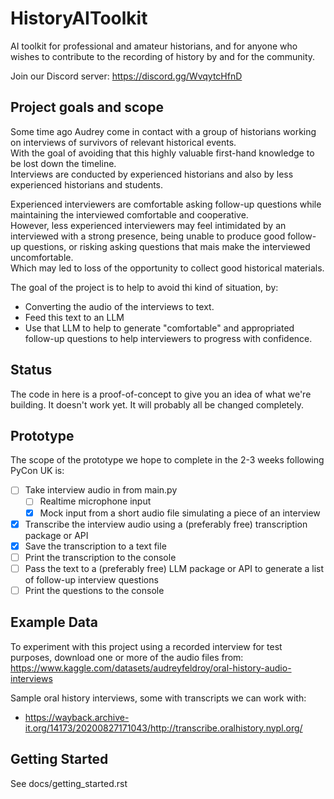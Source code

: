 # HistoryAIToolkit

AI toolkit for professional and amateur historians, and for anyone who wishes to contribute to the recording of history by and for the community.

Join our Discord server: https://discord.gg/WvqytcHfnD

## Project goals and scope
Some time ago Audrey come in contact with a group of historians working on interviews of survivors of relevant historical events.   
With the goal of avoiding that this highly valuable first-hand knowledge to be lost down the timeline.  
Interviews are conducted by experienced historians and also by less experienced historians and students.

Experienced interviewers are comfortable asking follow-up questions while maintaining the interviewed comfortable and cooperative.  
However, less experienced interviewers may feel intimidated by an interviewed with a strong presence, being unable to produce good follow-up questions, or risking asking questions that mais make the interviewed uncomfortable.   
Which may led to loss of the opportunity to collect good historical materials.

The goal of the project is to help to avoid thi kind of situation, by:
- Converting the audio of the interviews to text.
- Feed this text to an LLM
- Use that LLM to help to generate "comfortable" and appropriated follow-up questions to help interviewers to progress with confidence.

## Status

The code in here is a proof-of-concept to give you an idea of what we're building. It doesn't work yet. It will probably all be changed completely.

## Prototype

The scope of the prototype we hope to complete in the 2-3 weeks following PyCon UK is:

* [ ] Take interview audio in from main.py
  * [ ] Realtime microphone input
  * [x] Mock input from a short audio file simulating a piece of an interview
* [x] Transcribe the interview audio using a (preferably free) transcription package or API
* [x] Save the transcription to a text file
* [ ] Print the transcription to the console
* [ ] Pass the text to a (preferably free) LLM package or API to generate a list of follow-up interview questions
* [ ] Print the questions to the console

## Example Data

To experiment with this project using a recorded interview for test purposes, download one or more of the audio files from:
https://www.kaggle.com/datasets/audreyfeldroy/oral-history-audio-interviews

Sample oral history interviews, some with transcripts we can work with:
* https://wayback.archive-it.org/14173/20200827171043/http://transcribe.oralhistory.nypl.org/

## Getting Started

See docs/getting_started.rst
